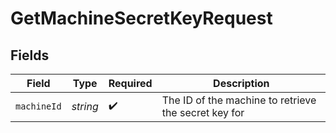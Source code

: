 # GetMachineSecretKeyRequest


## Fields

| Field                                                | Type                                                 | Required                                             | Description                                          |
| ---------------------------------------------------- | ---------------------------------------------------- | ---------------------------------------------------- | ---------------------------------------------------- |
| `machineId`                                          | *string*                                             | :heavy_check_mark:                                   | The ID of the machine to retrieve the secret key for |